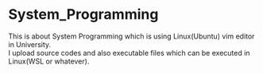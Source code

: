 # System_Programming
This is about System Programming which is using Linux(Ubuntu) vim editor in University.\
I upload source codes and also executable files which can be executed in Linux(WSL or whatever).
